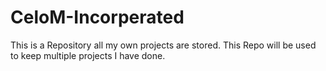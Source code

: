 # CeloM-Incorperated
This is a Repository all my own projects are stored.
This Repo will be used to keep multiple projects I have done.